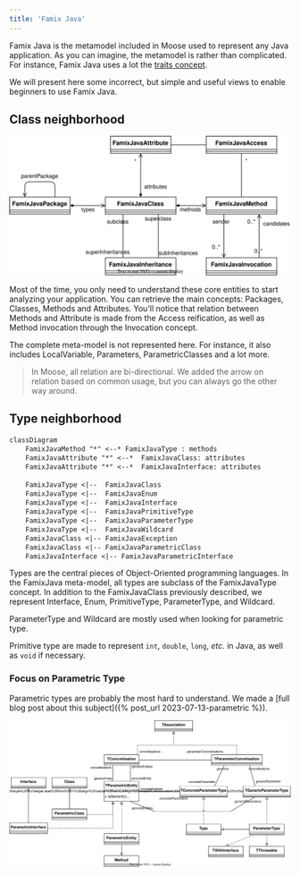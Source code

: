 ```yaml
---
title: 'Famix Java'
---
```


Famix Java is the metamodel included in Moose used to represent any Java application.
As you can imagine, the metamodel is rather than complicated.
For instance, Famix Java uses a lot the [traits concept](/Developers/predefinedEntities).

We will present here some incorrect, but simple and useful views to enable beginners to use Famix Java.

## Class neighborhood

![Parametric schema](./img/class-neighborhood.drawio.svg)

Most of the time, you only need to understand these core entities to start analyzing your application.
You can retrieve the main concepts: Packages, Classes, Methods and Attributes.
You'll notice that relation between Methods and Attribute is made from the Access reification, as well as Method invocation through the Invocation concept.

The complete meta-model is not represented here.
For instance, it also includes LocalVariable, Parameters, ParametricClasses and a lot more.

> In Moose, all relation are bi-directional.
> We added the arrow on relation based on common usage, but you can always go the other way around.

## Type neighborhood

```mermaid
classDiagram
    FamixJavaMethod "*" <--* FamixJavaType : methods
    FamixJavaAttribute "*" <--*  FamixJavaClass: attributes
    FamixJavaAttribute "*" <--*  FamixJavaInterface: attributes

    FamixJavaType <|--  FamixJavaClass
    FamixJavaType <|--  FamixJavaEnum
    FamixJavaType <|--  FamixJavaInterface
    FamixJavaType <|--  FamixJavaPrimitiveType
    FamixJavaType <|--  FamixJavaParameterType
    FamixJavaType <|--  FamixJavaWildcard
    FamixJavaClass <|-- FamixJavaException
    FamixJavaClass <|-- FamixJavaParametricClass
    FamixJavaInterface <|-- FamixJavaParametricInterface
```

Types are the central pieces of Object-Oriented programming languages.
In the FamixJava meta-model, all types are subclass of the FamixJavaType concept.
In addition to the FamixJavaClass previously described, we represent Interface, Enum, PrimitiveType, ParameterType, and Wildcard.

ParameterType and Wildcard are mostly used when looking for parametric type.

Primitive type are made to represent `int`, `double`, `long`, *etc.* in Java, as well as `void` if necessary.

### Focus on Parametric Type

Parametric types are probably the most hard to understand.
We made a [full blog post about this subject]({% post_url 2023-07-13-parametric %}).

![Parametric schema](./img/parametrics.drawio.svg)
